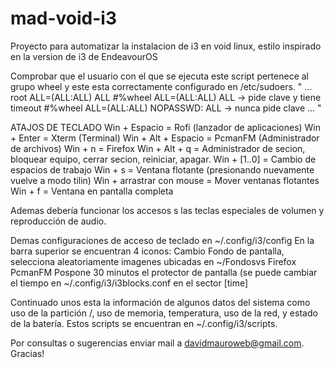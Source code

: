 # mad-void-i3
Proyecto para automatizar la instalacion de i3 en void linux, estilo inspirado en la version de i3 de EndeavourOS

Comprobar que el usuario con el que se ejecuta este script pertenece al grupo wheel y este esta correctamente configurado en /etc/sudoers.
"
...
root ALL=(ALL:ALL) ALL
#%wheel ALL=(ALL:ALL) ALL -> pide clave y tiene timeout
#%wheel ALL=(ALL:ALL) NOPASSWD: ALL -> nunca pide clave
...
"

ATAJOS DE TECLADO
Win + Espacio = Rofi (lanzador de aplicaciones)
Win + Enter = Xterm (Terminal)
Win + Alt + Espacio = PcmanFM (Administrador de archivos)
Win + n = Firefox
Win + Alt + q = Administrador de secion, bloquear equipo, cerrar secion, reiniciar, apagar.
Win + [1..0] = Cambio de espacios de trabajo
Win + s = Ventana flotante (presionando nuevamente vuelve a modo tilin)
Win + arrastrar con mouse = Mover ventanas flotantes
Win + f = Ventana en pantalla completa

Ademas debería funcionar los accesos s las teclas especiales de volumen y reproducción de audio.

Demas configuraciones de acceso de teclado en ~/.config/i3/config
En la barra superior se encuentran 4 iconos:
  Cambio Fondo de pantalla, selecciona aleatoriamente imagenes ubicadas en ~/Fondosvs
  Firefox
  PcmanFM
  Pospone 30 minutos el protector de pantalla (se puede cambiar el tiempo en ~/.config/i3/i3blocks.conf en el sector [time]

Continuado unos esta la información de algunos datos del sistema como uso de la partición /, uso de memoria, temperatura, uso de la red, y estado de la batería.
Estos scripts se encuentran en ~/.config/i3/scripts.

Por consultas o sugerencias enviar mail a davidmauroweb@gmail.com.
Gracias!
